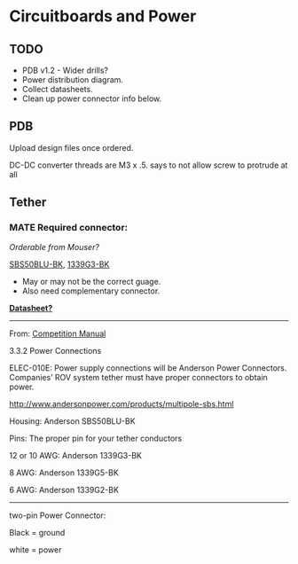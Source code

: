 # Circuitboards and Power

## TODO
* PDB v1.2 - Wider drills?
* Power distribution diagram.
* Collect datasheets.
* Clean up power connector info below.

## PDB

Upload design files once ordered.

DC-DC converter threads are M3 x .5.  says to not allow screw to protrude at all

## Tether

### MATE Required connector:

*Orderable from Mouser?*

[SBS50BLU-BK](http://www.mouser.com/Search/Refine.aspx?Keyword=SBS50BLU-BK), [1339G3-BK](http://www.mouser.com/ProductDetail/Anderson-Power-Products/1339G3-BK/?qs=%2fha2pyFaduhEqwGxM%252bpLcfHh%252bTZjTFTR%252bZDU%252b5LUeCI%3d)
* May or may not be the correct guage.
* Also need complementary connector.
 
**[Datasheet?](http://www.mouser.com/ds/2/22/andersonpowerproducts_DS-SBS(4)-355281.pdf)**

---

From: [Competition Manual](http://www.marinetech.org/files/marine/files/ROV%20Competition/2015%20files/EXPLORER_MANUAL_FINAL_v6b_cover.pdf)

3.3.2 Power Connections

ELEC-010E: Power supply connections will be Anderson Power Connectors. Companies’ ROV system tether
must have proper connectors to obtain power.

http://www.andersonpower.com/products/multipole-sbs.html

Housing: Anderson SBS50BLU-BK

Pins: The proper pin for your tether conductors

12 or 10 AWG: Anderson 1339G3-BK

8 AWG: Anderson 1339G5-BK

6 AWG: Anderson 1339G2-BK 


---
two-pin Power Connector:
 
Black = ground
 
white = power

